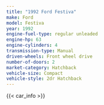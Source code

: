 ```yaml
---
title: "1992 Ford Festiva"
make: Ford
model: Festiva
year: 1992
engine-fuel-type: regular unleaded
engine-hp: 63
engine-cylinders: 4
transmission-type: Manual
driven-wheels: Front wheel drive
number-of-doors: 2
market-category: Hatchback
vehicle-size: Compact
vehicle-style: 2dr Hatchback
---
```


{{< car_info >}}
